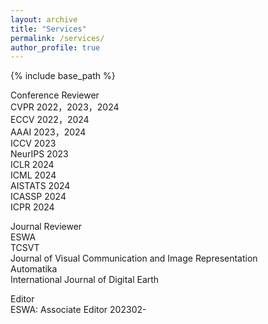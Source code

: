 ```yaml
---
layout: archive
title: "Services"
permalink: /services/
author_profile: true
---
```


{% include base_path %}

Conference Reviewer  
CVPR 2022，2023，2024    
ECCV 2022，2024    
AAAI 2023，2024    
ICCV 2023  
NeurIPS 2023  
ICLR 2024  
ICML 2024  
AISTATS 2024   
ICASSP 2024  
ICPR 2024  

Journal Reviewer  
ESWA  
TCSVT  
Journal of Visual Communication and Image Representation  
Automatika  
International Journal of Digital Earth  

Editor  
ESWA: Associate Editor 202302-
